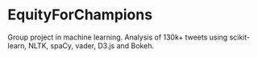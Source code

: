 # EquityForChampions
Group project in machine learning. Analysis of 130k+ tweets using scikit-learn, NLTK, spaCy, vader, D3.js and Bokeh. 

